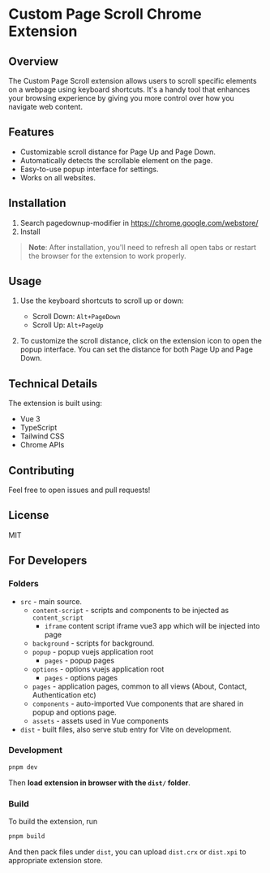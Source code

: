 # Custom Page Scroll Chrome Extension

## Overview

The Custom Page Scroll extension allows users to scroll specific elements on a webpage using keyboard shortcuts. It's a handy tool that enhances your browsing experience by giving you more control over how you navigate web content.

## Features

- Customizable scroll distance for Page Up and Page Down.
- Automatically detects the scrollable element on the page.
- Easy-to-use popup interface for settings.
- Works on all websites.

## Installation

1. Search pagedownup-modifier in https://chrome.google.com/webstore/
2. Install

> **Note**: After installation, you'll need to refresh all open tabs or restart the browser for the extension to work properly.

## Usage

1. Use the keyboard shortcuts to scroll up or down:

   - Scroll Down: `Alt+PageDown`
   - Scroll Up: `Alt+PageUp`

2. To customize the scroll distance, click on the extension icon to open the popup interface. You can set the distance for both Page Up and Page Down.

## Technical Details

The extension is built using:

- Vue 3
- TypeScript
- Tailwind CSS
- Chrome APIs

## Contributing

Feel free to open issues and pull requests!

## License

MIT

## For Developers

### Folders

- `src` - main source.
  - `content-script` - scripts and components to be injected as `content_script`
    - `iframe` content script iframe vue3 app which will be injected into page
  - `background` - scripts for background.
  - `popup` - popup vuejs application root
    - `pages` - popup pages
  - `options` - options vuejs application root
    - `pages` - options pages
  - `pages` - application pages, common to all views (About, Contact, Authentication etc)
  - `components` - auto-imported Vue components that are shared in popup and options page.
  - `assets` - assets used in Vue components
- `dist` - built files, also serve stub entry for Vite on development.

### Development

```bash
pnpm dev
```

Then **load extension in browser with the `dist/` folder**.

### Build

To build the extension, run

```bash
pnpm build
```

And then pack files under `dist`, you can upload `dist.crx` or `dist.xpi` to appropriate extension store.
